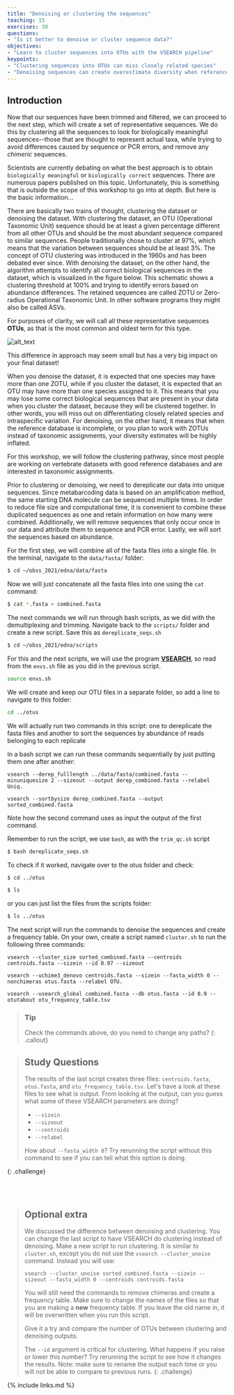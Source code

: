 ```yaml
---
title: "Denoising or clustering the sequences"
teaching: 15
exercises: 30
questions:
- "Is it better to denoise or cluster sequence data?"
objectives:
- "Learn to cluster sequences into OTUs with the VSEARCH pipeline"
keypoints:
- "Clustering sequences into OTUs can miss closely related species"
- "Denoising sequences can create overestimate diversity when reference databases are incomplete"
---
```


## Introduction

Now that our sequences have been trimmed and filtered, we can proceed to the next step, which will create a set of representative sequences. We do this by clustering all the sequences to look for biologically meaningful sequences--those that are thought to represent actual taxa, while trying to avoid differences caused by sequence or PCR errors, and remove any *chimeric* sequences.

Scientists are currently debating on what the best approach is to obtain `biologically meaningful` or `biologically correct` sequences. There are numerous papers published on this topic. Unfortunately, this is something that is outside the scope of this workshop to go into at depth. But here is the basic information…  
  
There are basically two trains of thought, clustering the dataset or denoising the dataset. With clustering the dataset, an OTU (Operational Taxonomic Unit) sequence should be at least a given percentage different from all other OTUs and should be the most abundant sequence compared to similar sequences. People traditionally chose to cluster at 97%, which means that the variation between sequences should be at least 3%. The concept of OTU clustering was introduced in the 1960s and has been debated ever since. With denoising the dataset, on the other hand, the algorithm attempts to identify all correct biological sequences in the dataset, which is visualized in the figure below. This schematic shows a clustering threshold at 100% and trying to identify errors based on abundance differences. The retained sequences are called ZOTU or Zero-radius Operational Taxonomic Unit. In other software programs they might also be called ASVs.

For purposes of clarity, we will call all these representative sequences **OTUs**, as that is the most common and oldest term for this type.

![alt_text](../fig/chapter_6_denoising_explanation.gif)

This difference in approach may seem small but has a very big impact on your final dataset!  
  
When you denoise the dataset, it is expected that one species may have more than one ZOTU, while if you cluster the dataset, it is expected that an OTU may have more than one species assigned to it. This means that you may lose some correct biological sequences that are present in your data when you cluster the dataset, because they will be clustered together. In other words, you will miss out on differentiating closely related species and intraspecific variation. For denoising, on the other hand, it means that when the reference database is incomplete, or you plan to work with ZOTUs instead of taxonomic assignments, your diversity estimates will be highly inflated.  
  
For this workshop, we will follow the clustering pathway, since most people are working on vertebrate datasets with good reference databases and are interested in taxonomic assignments.


Prior to clustering or denoising, we need to dereplicate our data into unique sequences. Since metabarcoding data is based on an amplification method, the same starting DNA molecule can be sequenced multiple times. In order to reduce file size and computational time, it is convenient to combine these duplicated sequences as one and retain information on how many were combined. Additionally, we will remove sequences that only occur once in our data and attribute them to sequence and PCR error. Lastly, we will sort the sequences based on abundance.

For the first step, we will combine all of the fasta files into a single file. In the terminal, navigate to the `data/fasta/` folder:

```bash
$ cd ~/obss_2021/edna/data/fasta
```

Now we will just concatenate all the fasta files into one using the `cat` command:

```bash
$ cat *.fasta > combined.fasta
```




The next commands we will run through bash scripts, as we did with the demultiplexing and trimming. Navigate back to the `scripts/` folder and create a new script. Save this as `dereplicate_seqs.sh`

```bash
$ cd ~/obss_2021/edna/scripts
```

For this and the next scripts, we will use the program <a href="https://github.com/torognes/vsearch" target="_blank" rel="noopener noreferrer"><b>VSEARCH</b></a>, so read from the `envs.sh` file as you did in the previous script.

```bash
source envs.sh
```

We will create and keep our OTU files in a separate folder, so add a line to navigate to this folder:

```bash
cd ../otus
```

We will actually run two commands in this script: one to dereplicate the fasta files and another to sort the sequences by abundance of reads belonging to each replicate

In a bash script we can run these commands sequentially by just putting them one after another:

```
vsearch --derep_fulllength ../data/fasta/combined.fasta --minuniquesize 2 --sizeout --output derep_combined.fasta --relabel Uniq.

vsearch --sortbysize derep_combined.fasta --output sorted_combined.fasta

```

Note how the second command uses as input the output of the first command. 



Remember to run the script, we use `bash`, as with the `trim_qc.sh` script

```bash
$ bash dereplicate_seqs.sh
```



To check if it worked, navigate over to the otus folder and check:

```bash
$ cd ../otus

$ ls
```

or you can just list the files from the scripts folder:

```bash
$ ls ../otus
```




The next script will run the commands to denoise the sequences and create a frequency table. On your own, create a script named `cluster.sh` to run the following three commands:

```
vsearch --cluster_size sorted_combined.fasta --centroids centroids.fasta --sizein --id 0.97 --sizeout

vsearch --uchime3_denovo centroids.fasta --sizein --fasta_width 0 --nonchimeras otus.fasta --relabel OTU.

vsearch --usearch_global combined.fasta --db otus.fasta --id 0.9 --otutabout otu_frequency_table.tsv
```

> ### Tip
> Check the commands above, do you need to change any paths?
{: .callout}

> ## Study Questions
> The results of the last script creates three files: `centroids.fasta`, `otus.fasta`, and `otu_frequency_table.tsv`. 
> Let's have a look at these files to see what is output. From looking at the output, can you guess what some of these VSEARCH parameters are doing?
> 
> - `--sizein`
> - `--sizeout`
> - `--centroids`
> - `--relabel`
> 
> How about `--fasta_width 0`? Try rerunning the script without this command to see if you can tell what this option is doing. 
> 
{: .challenge}

<br><br>

> ## Optional extra
> 
> We discussed the difference between denoising and clustering. You can change the last script to have VSEARCH do clustering instead of denoising. 
> Make a new script to run clustering. It is similar to `cluster.sh`, except you do not use the `vsearch --cluster_unoise` command. Instead you will use:
> 
> ```
> vsearch --cluster_unoise sorted_combined.fasta --sizein --sizeout --fasta_width 0 --centroids centroids.fasta
> ```
> 
> You will still need the commands to remove chimeras and create a frequency table. 
> Make sure to change the names of the files so that you are making a **new** frequency table. 
> If you leave the old name in, it will be overwritten when you run this script. 
> 
> Give it a try and compare the number of OTUs between clustering and denoising outputs. 
> 
> The `--id` argument is critical for clustering. What happens if you raise or lower this number? 
> Try rerunning the script to see how it changes the results. Note: make sure to rename the output each time or you will not be able to compare to previous runs. 
{: .challenge}


{% include links.md %}
